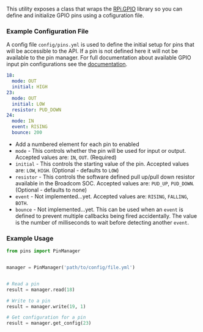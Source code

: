 This utility exposes a class that wraps the [RPi.GPIO]() library so you can define and initialize GPIO pins using a cofiguration file.


### Example Configuration File

A config file `config/pins.yml` is used to define the initial setup for pins that will be accessible to the API. If a pin is not defined here it will not be available to the pin manager. For full documentation about available GPIO input pin configurations see the [documentation](http://sourceforge.net/p/raspberry-gpio-python/wiki/Examples/).

```yaml
18:
  mode: OUT
  initial: HIGH
23:
  mode: OUT
  initial: LOW
  resistor: PUD_DOWN
24:
  mode: IN
  event: RISING
  bounce: 200
```

* Add a numbered element for each pin to enabled
* `mode` - This controls whether the pin will be used for input or output. Accepted values are: `IN`, `OUT`. (Required)
* `initial` - This controls the starting value of the pin. Accepted values are: `LOW`, `HIGH`. (Optional - defaults to `LOW`)
* `resistor` - This controls the software defined pull up/pull down resistor available in the Broadcom SOC. Accepted values are: `PUD_UP`, `PUD_DOWN`. (Optional - defaults to none)
* `event` - Not implemented...yet. Accepted values are: `RISING`, `FALLING`, `BOTH`.
* `bounce` - Not implemented...yet. This can be used when an `event` is defined to prevent multiple callbacks being fired accidentally. The value is the number of milliseconds to wait before detecting another `event`.


### Example Usage

```python
from pins import PinManager


manager = PinManager('path/to/config/file.yml')


# Read a pin
result = manager.read(18)

# Write to a pin
result = manager.write(19, 1)

# Get configuration for a pin
result = manager.get_config(23)
```
